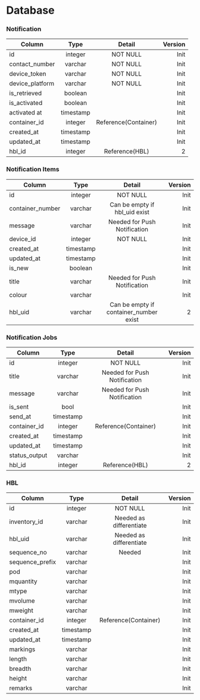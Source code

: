 # Database
### Notification

| Column            | Type      | Detail                | Version       |
| ----------------- |:---------:|:---------------------:| -------------:|
| id                | integer   | NOT NULL              | Init          |
| contact_number    | varchar   | NOT NULL              | Init          |    
| device_token      | varchar   | NOT NULL              | Init          |
| device_platform   | varchar   | NOT NULL              | Init          |
| is_retrieved      | boolean   |                       | Init          |
| is_activated      | boolean   |                       | Init          |
| activated at      | timestamp |                       | Init          |
| container_id      | integer   | Reference(Container)  | Init          |
| created_at        | timestamp |                       | Init          |
| updated_at        | timestamp |                       | Init          |
| hbl_id            | integer   | Reference(HBL)        | 2             |

### Notification Items

| Column            | Type      | Detail                                    | Version       |
| ----------------- |:---------:|:-----------------------------------------:| -------------:|
| id                | integer   | NOT NULL                                  | Init          |
| container_number  | varchar   | Can be empty if hbl_uid exist             | Init          |
| message           | varchar   | Needed for Push Notification              | Init          |
| device_id         | integer   | NOT NULL                                  | Init          |
| created_at        | timestamp |                                           | Init          |
| updated_at        | timestamp |                                           | Init          |
| is_new            | boolean   |                                           | Init          |
| title             | varchar   | Needed for Push Notification              | Init          |
| colour            | varchar   |                                           | Init          |
| hbl_uid           | varchar   | Can be empty if container_number exist    | 2             |

### Notification Jobs

| Column        | Type      | Detail                        | Version   |
| ------------- |:---------:|:-----------------------------:| ---------:|
| id            | integer   | NOT NULL                      | Init      |
| title         | varchar   | Needed for Push Notification  | Init      |
| message       | varchar   | Needed for Push Notification  | Init      |
| is_sent       | bool      |                               | Init      |
| send_at       | timestamp |                               | Init      |
| container_id  | integer   | Reference(Container)          | Init      |
| created_at    | timestamp |                               | Init      |
| updated_at    | timestamp |                               | Init      |
| status_output | varchar   |                               | Init      |
| hbl_id        | integer   | Reference(HBL)                | 2         |

### HBL
| Column            | Type          | Detail                    | Version   |
| ----------------- |:-------------:|:----------:| -------------------------------:|
| id                | integer       | NOT NULL                  | Init      |
| inventory_id      | varchar       | Needed as differentiate   | Init      |
| hbl_uid           | varchar       | Needed as differentiate   | Init      |
| sequence_no       | varchar       | Needed                    | Init      |
| sequence_prefix   | varchar       |                           | Init      |
| pod               | varchar       |                           | Init      |
| mquantity         | varchar       |                           | Init      |
| mtype             | varchar       |                           | Init      |
| mvolume           | varchar       |                           | Init      |
| mweight           | varchar       |                           | Init      |
| container_id      | integer       | Reference(Container)      | Init      |
| created_at        | timestamp     |                           | Init      |
| updated_at        | timestamp     |                           | Init      |
| markings          | varchar       |                           | Init      |
| length            | varchar       |                           | Init      |
| breadth           | varchar       |                           | Init      |
| height            | varchar       |                           | Init      |
| remarks           | varchar       |                           | Init      |